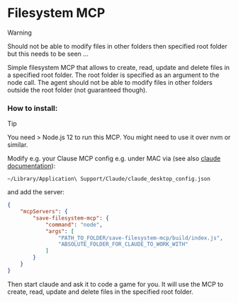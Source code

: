 # Filesystem MCP


> [!WARNING]
> Should not be able to modify files in other folders then specified root folder but this needs to be seen ...


Simple filesystem MCP that allows to create, read, update and delete files in a specified root folder. The root folder is specified as an argument to the node call.
The agent should not be able to modify files in other folders outside the root folder (not guaranteed though).

### How to install:

> [!TIP]
> You need > Node.js 12 to run this MCP. You might need to use it over nvm or similar.

Modify e.g. your Clause MCP config e.g. under MAC via (see also [claude documentation](https://modelcontextprotocol.io/quickstart/user)):

```
~/Library/Application\ Support/Claude/claude_desktop_config.json
```

and add the server:

```json
{
    "mcpServers": {
        "save-filesystem-mcp": {
            "command": "node",
            "args": [
                "PATH_TO_FOLDER/save-filesystem-mcp/build/index.js",
                "ABSOLUTE_FOLDER_FOR_CLAUDE_TO_WORK_WITH"
            ]
        }
    }
}
```

Then start claude and ask it to code a game for you. It will use the MCP to create, read, update and delete files in the specified root folder.
